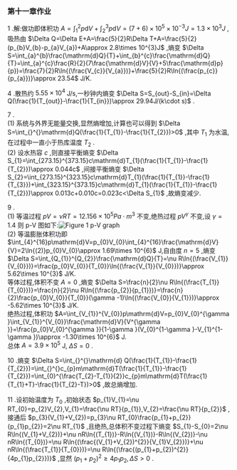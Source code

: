### 第十一章作业

1 .解:做功即体积功 $A=\int_{1}^{2}p\mathrm{d}V+\int_{2}^{3}p\mathrm{d}V=(7+6)\times 10^{5}\times 10^{-3}J=1.3\times 10^{3}J$ ,吸热由 $\Delta Q=\Delta E+A=\frac{5}{2}R\Delta T+A=\frac{5}{2}(p_{b}V_{b}-p_{a}V_{a})+A\approx 2.8\times 10^{3}J$ ,熵变 $\Delta S=\int_{a}^{b}\frac{\mathrm{d}Q}{T}+\int_{b}^{c}\frac{\mathrm{d}Q}{T}=\int_{a}^{c}\frac{R}{2}(7\frac{\mathrm{d}V}{V}+5\frac{\mathrm{d}p}{p})=\frac{7}{2}R\ln{(\frac{V_{c}}{V_{a}})}+\frac{5}{2}R\ln{(\frac{p_{c}}{p_{a}})}\approx 23.54$ J/K.
<br>

4 .散热约 $5.55\times 10^{4}$ J/s,一秒钟内熵变 $\Delta S=S_{out}-S_{in}=\Delta Q(\frac{1}{T_{out}}-\frac{1}{T_{in}})\approx 29.94J/(k\cdot s)$ .
<br>

7 .
    \
    (1) 系统与外界无能量交换,显然熵增加,计算也可以得到 $\Delta S=\int_{}^{}\mathrm{d}Q(\frac{1}{T_{1}}-\frac{1}{T_{2}})>0$ ,其中 $T_{1}$ 为水温,在过程中一直小于热库温度 $T_{2}$ .
    \
    (2) 设水热容 $c$ ,则直接平衡熵变 $\Delta S_{1}=\int_{273.15}^{373.15}c\mathrm{d}T_{1}(\frac{1}{T_{1}}-\frac{1}{T_{2}})\approx 0.044c$ ,间接平衡熵变 $\Delta S_{2}=\int_{273.15}^{323.15}c\mathrm{d}T_{1}(\frac{1}{T_{1}}-\frac{1}{T_{3}})+\int_{323.15}^{373.15}c\mathrm{d}T_{1}(\frac{1}{T_{1}}-\frac{1}{T_{2}})\approx 0.013c+0.010c=0.023c<\Delta S_{1}$ ,故熵变减少.
<br>

9 .
    \
    (1) 等温过程 $pV=\nu RT=12.156\times 10^{5}Pa\cdot m^{3}$ 不变,绝热过程 $pV^{\gamma }$ 不变,设 $\gamma =1.4$ 则 p-V 图如下:![Figure 1 p-V graph](Figure_1.png)
    \
    (2) 等温膨胀体积功即 $\int_{4}^{16}p\mathrm{d}V=p_{0}V_{0}\int_{4}^{16}\frac{\mathrm{d}V}{V}=2\ln{(2)}p_{0}V_{0}\approx 1.69\times 10^{6}$ J,自由度 $n=5$ ,熵变 $\Delta S=\int_{Q_{1}}^{Q_{2}}\frac{\mathrm{d}Q}{T}=\nu R\ln{(\frac{V_{1}}{V_{0}})}=\frac{p_{0}V_{0}}{T_{0}}\ln{(\frac{V_{1}}{V_{0}})}\approx 5.62\times 10^{3}$ J/K.
    \
    等体过程,体积不变 $A=0$ ,熵变 $\Delta S=\frac{n}{2}\nu R\ln{(\frac{T_{1}}{T_{0}})}=\frac{n}{2}\nu R\ln{(\frac{p_{2}}{p_{1}})}=\frac{n}{2}\frac{p_{0}V_{0}}{T_{0}}(\gamma -1)\ln{(\frac{V_{0}}{V_{1}})}\approx -5.62\times 10^{3}$ J/K.
    \
    绝热过程,体积功 $A=\int_{V_{1}}^{V_{0}}p\mathrm{d}V=p_{0}V_{0}^{\gamma }\int_{V_{1}}^{V_{0}}\frac{\mathrm{d}V}{V^{\gamma }}=\frac{p_{0}V_{0}^{\gamma }}{1-\gamma }(V_{0}^{1-\gamma }-V_{1}^{1-\gamma })\approx -1.30\times 10^{6}$ J.
    \
    总体 $A=3.9\times 10^{5}$ J, $\Delta S=0$ .
<br>

10 .熵变 $\Delta S=\int_{}^{}\mathrm{d} Q(\frac{1}{T_{1}}-\frac{1}{T_{2}})=\int_{}^{}c_{p}m\mathrm{d}T(\frac{1}{T_{1}}-\frac{1}{T_{2}})=\int_{0}^{\frac{T_{2}-T_{1}}{2}}c_{p}m\mathrm{d}T(\frac{1}{T_{1}+T}-\frac{1}{T_{2}-T})>0$ ,故总熵增加.
<br>

11 .设初始温度为 $T_{0}$ ,初始状态 $p_{1}V_{1}=\nu RT_{0}=p_{2}V_{2},V_{1}=\frac{\nu RT}{p_{1}},V_{2}=\frac{\nu RT}{p_{2}}$ ,接通后 $p_{3}(V_{1}+V_{2})=p_{3}\nu RT_{0}\frac{p_{1}+p_{2}}{p_{1}p_{2}}=2\nu RT_{1}$ ,且绝热,总体积不变过程下熵变 $S_{1}-S_{0}=2\nu R\ln{(V_{1}+V_{2})}+\nu nR\ln{(T_{1})}-R\ln{(V_{1})}-R\ln{(V_{2})}-\nu nR\ln{(T_{0})}=\nu R\ln{(\frac{(V_{1}+V_{2})^{2}}{V_{1}V_{2}})}+\nu nR\ln{(\frac{T_{1}}{T_{0}})}=\nu R\ln{(\frac{(p_{1}+p_{2})^{2}}{4p_{1}p_{2}})}$ ,显然 $(p_{1}+p_{2})^{2}\ge 4p_{1}p_{2},\Delta S>0$ .